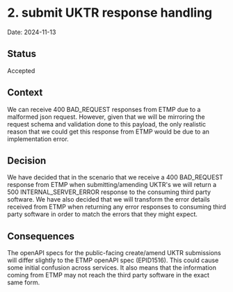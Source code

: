 # 2. submit UKTR response handling

Date: 2024-11-13

## Status

Accepted

## Context

We can receive 400 BAD_REQUEST responses from ETMP due to a malformed json request. 
However, given that we will be mirroring the request schema and validation done to this payload, the only realistic reason that we could get this response from 
ETMP would be due to an implementation error.

## Decision

We have decided that in the scenario that we receive a 400 BAD_REQUEST response from ETMP when submitting/amending UKTR's
we will return a 500 INTERNAL_SERVER_ERROR response to the consuming third party software.
We have also decided that we will transform the error details received from ETMP when returning any error responses to 
consuming third party software in order to match the errors that they might expect.

## Consequences

The openAPI specs for the public-facing create/amend UKTR submissions will differ slightly to the ETMP openAPI spec (EPID1516).
This could cause some initial confusion across services.
It also means that the information coming from ETMP may not reach the third party software in the exact same form.
